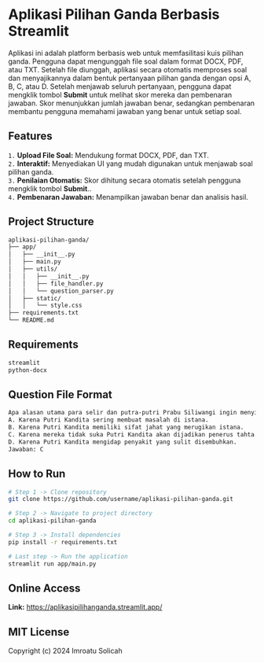 # Aplikasi Pilihan Ganda Berbasis Streamlit

Aplikasi ini adalah platform berbasis web untuk memfasilitasi kuis pilihan ganda. Pengguna dapat mengunggah file soal dalam format DOCX, PDF, atau TXT. Setelah file diunggah, aplikasi secara otomatis memproses soal dan menyajikannya dalam bentuk pertanyaan pilihan ganda dengan opsi A, B, C, atau D.
Setelah menjawab seluruh pertanyaan, pengguna dapat mengklik tombol <b>Submit</b> untuk melihat skor mereka dan pembenaran jawaban. Skor menunjukkan jumlah jawaban benar, sedangkan pembenaran membantu pengguna memahami jawaban yang benar untuk setiap soal.

## Features
`1.` <b>Upload File Soal:</b> Mendukung format DOCX, PDF, dan TXT.\
`2.` <b>Interaktif:</b> Menyediakan UI yang mudah digunakan untuk menjawab soal pilihan ganda.\
`3.` <b>Penilaian Otomatis:</b> Skor dihitung secara otomatis setelah pengguna mengklik tombol **Submit**..\
`4.` <b>Pembenaran Jawaban:</b> Menampilkan jawaban benar dan analisis hasil.

## Project Structure
```bash
aplikasi-pilihan-ganda/
├── app/
│   ├── __init__.py
│   ├── main.py
│   ├── utils/
│   │   ├── __init__.py
│   │   ├── file_handler.py
│   │   └── question_parser.py
│   ├── static/
│   │   └── style.css
├── requirements.txt
└── README.md
```

## Requirements
```bash
streamlit
python-docx
```

## Question File Format
```bash
Apa alasan utama para selir dan putra-putri Prabu Siliwangi ingin menyingkirkan Putri Kandita dari istana?
A. Karena Putri Kandita sering membuat masalah di istana.
B. Karena Putri Kandita memiliki sifat jahat yang merugikan istana.
C. Karena mereka tidak suka Putri Kandita akan dijadikan penerus tahta.
D. Karena Putri Kandita mengidap penyakit yang sulit disembuhkan.
Jawaban: C
```

## How to Run
```bash
# Step 1 -> Clone repository
git clone https://github.com/username/aplikasi-pilihan-ganda.git

# Step 2 -> Navigate to project directory
cd aplikasi-pilihan-ganda

# Step 3 -> Install dependencies
pip install -r requirements.txt

# Last step -> Run the application
streamlit run app/main.py
```

## Online Access
<b>Link:</b> https://aplikasipilihanganda.streamlit.app/

## MIT License
Copyright (c) 2024 Imroatu Solicah
